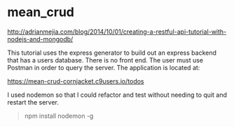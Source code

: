 # mean_crud
http://adrianmejia.com/blog/2014/10/01/creating-a-restful-api-tutorial-with-nodejs-and-mongodb/

This tutorial uses the express generator to build out an express backend that has a users database. There is no front end. The user must use Postman
in order to query the server. The application is located at:

https://mean-crud-cornjacket.c9users.io/todos

I used nodemon so that I could refactor and test without needing to quit and restart the server.
>npm install nodemon -g

